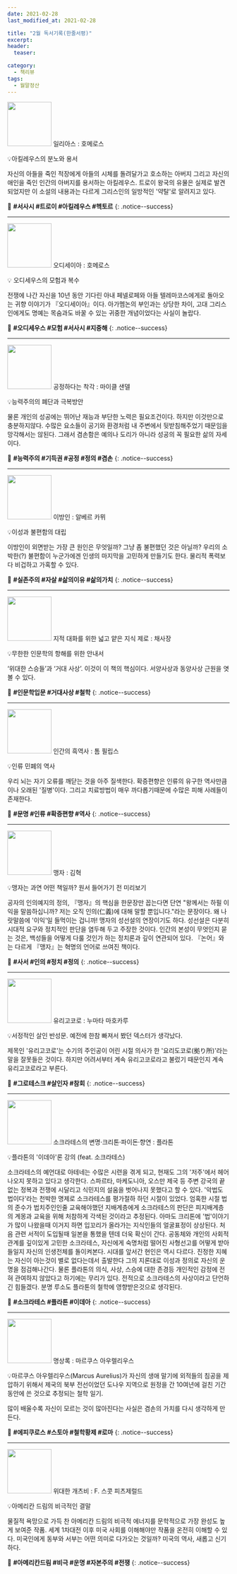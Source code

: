 ```yaml
---
date: 2021-02-28
last_modified_at: 2021-02-28

title: "2월 독서기록(한줄서평)"
excerpt:
header:
  teaser:

category:
  - 책리뷰
tags:
  - 월말정산
---
```

<img src="https://img.ridicdn.net/cover/1480000046/xxlarge?dpi=xxhdpi#1" style="width: 100px" class="align-left" alt=""/> 일리아스
: 호메로스

💡아킬레우스의 분노와 용서

자신의 아들을 죽인 적장에게 아들의 시체를 돌려달가고 호소하는 아버지 그리고 자신의 애인을 죽인 인간의 아버지를 용서하는 아킬레우스. 트로이 왕국의 유물은 실제로 발견되었지만 이 소설의 내용과는 다르게 그리스인의 일방적인 '약탈'로 알려지고 있다. 

🔑 **\#서사시 #트로이 #아킬레우스 #헥토르**
{: .notice--success}

------

<img src="https://img.ridicdn.net/cover/1480000055/xxlarge?dpi=xxhdpi#1" style="width: 100px" class="align-left" alt=""/> 오디세이아
: 호메로스

💡 오디세우스의 모험과 복수 

전쟁에 나간 자신을 10년 동안 기다린 아내 페넬로페와 아들 텔레마코스에게로 돌아오는 귀향 이야기가 『오디세이아』이다. 아가멤논의 부인과는 상당한 차이, 고대 그리스인에게도 명예는 목숨과도 바꿀 수 있는 귀중한 개념이었다는 사실이 놀랍다.

🔑 **\#오디세우스 #모험 #서사시 #지중해**
{: .notice--success}

------

<img src="https://img.ridicdn.net/cover/593000830/xxlarge?dpi=xxhdpi#1" style="width: 100px" class="align-left" alt=""/> 공정하다는 착각
: 마이클 샌델

💡능력주의의 폐단과 극복방안 

물론 개인의 성공에는 뛰어난 재능과 부단한 노력은 필요조건이다. 하지만 이것만으로 충분하지않다. 수많은 요소들이 공기와 환경처럼 내 주변에서 뒷받침해주었기 때문임을 망각해서는 않된다. 그래서 겸손함은 예의나 도리가 아니라 성공의 꼭 필요한 삶의 자세이다. 

🔑 **\#능력주의 #기득권 #공정 #정의 #겸손**
{: .notice--success}

------

<img src="https://img.ridicdn.net/cover/1153000037/xxlarge?dpi=xxhdpi#1" style="width: 100px" class="align-left" alt=""/> 이방인
: 알베르 카뮈

💡이성과 불편함의 대립 

이방인이 외면받는 가장 큰 원인은 무엇일까? 그냥 좀 불편했던 것은 아닐까? 우리의 소박한(?) 불편함이 누군가에겐 인생의 마지막을 고민하게 만들기도 한다. 물리적 폭력보다 비겁하고 가혹할 수 있다. 

🔑 **\#실존주의 #자살 #삶의이유 #삶의가치**
{: .notice--success}

------

<img src="https://img.ridicdn.net/cover/2127000058/xxlarge?dpi=xxhdpi#1" style="width: 100px" class="align-left" alt=""/> 지적 대화를 위한 넓고 얕은 지식 제로
: 채사장

💡무한한 인문학의 항해를 위한 안내서 

‘위대한 스승들’과 ‘거대 사상’. 이것이 이 책의 핵심이다. 서양사상과 동양사상 근원을 엿볼 수 있다.

🔑 **\#인문학입문 #거대사상 #철학**
{: .notice--success}

------

<img src="https://img.ridicdn.net/cover/1046000080/xxlarge?dpi=xxhdpi#1" style="width: 100px" class="align-left" alt=""/> 인간의 흑역사
: 톰 필립스

💡인류 민폐의 역사

우리 뇌는 자기 오류를 깨닫는 것을 아주 질색한다. 확증편향은 인류의 유구한 역사만큼이나 오래된 '질병'이다. 그리고 치료방법이 매우 까다롭기때문에 수많은 피해 사례들이 존재한다.

🔑 **\#문명 #인류 #확증편향 #역사**
{: .notice--success}

------

<img src="https://img.ridicdn.net/cover/606001968/xxlarge?dpi=xxhdpi#1" style="width: 100px" class="align-left" alt=""/> 맹자
: 김혁

💡맹자는 과연 어떤 책일까? 원서 들어가기 전 미리보기 

공자의 인의예지의 정의, 『맹자』의 핵심을 한문장만 꼽는다면 단연 "왕께서는 하필 이익을 말씀하십니까? 저는 오직 인의(仁義)에 대해 말할 뿐입니다."라는 문장이다. 왜 나랏말씀에 '이익'일 들먹이는 겁니까! 맹자의 성선설의 연장이기도 하다. 성선설은 다분히 시대적 요구와 정치적인 판단을 염두해 두고 주장한 것이다. 인간의 본성이 무엇인지 묻는 것은, 백성들을 어떻게 다룰 것인가 하는 정치론과 깊이 연관되어 있다. 『논어』와는 다르게 『맹자』는 혁명의 언어로 쓰여진 책이다.

🔑 **\#사서 #인의 #정치 #정의**
{: .notice--success}

------

<img src="https://img.ridicdn.net/cover/2066001816/xxlarge?dpi=xxhdpi#1" style="width: 100px" class="align-left" alt=""/> 유리고코로
: 누마타 마호카루

💡서정적인 살인 반성문. 예전에 한참 빠져서 봤던 덱스터가 생각났다.

제목인 '유리고코로'는 수기의 주인공이 어린 시절 의사가 한 '요리도코로(拠り所)'라는 말을 잘못들은 것이다. 하지만 어려서부터 계속 유리고코로라고 불렀기 때문인지 계속 유리고코로라고 부른다. 

🔑 **\#그로테스크 #살인자 #참회**
{: .notice--success}

------

<img src="https://img.ridicdn.net/cover/1883000101/xxlarge?dpi=xxhdpi#1" style="width: 100px" class="align-left" alt=""/> 소크라테스의 변명·크리톤·파이돈·향연
: 플라톤

💡플라톤의 '이데아'론 강의 (feat. 소크라테스)

소크라테스의 예언대로 아테네는 수많은 시련을 겪게 되고, 현재도 그의 '저주'에서 헤어나오지 못하고 있다고 생각한다. 스파르타, 마케도니아, 오스만 제국 등 주변 강국의 끝없는 정복과 전쟁에 시달리고 식민지의 설움을 벗어나지 못했다고 할 수 있다. '악법도 법이다'라는 천박한 명제로 소크라테스를 평가절하 하던 시절이 있었다. 엄혹한 시절 법의 준수가 법치주인인줄 교육해야했던 지배계층에게 소크라테스의 판단은 피지배계층의 계몽과 교육을 위해 처참하게 각색된 것이라고 추정된다. 아마도 크리톤에 '법'이야기가 많이 나왔을때 이거지 하면 입꼬리가 올라가는 지식인들의 얼굴표정이 상상된다. 처음 관련 서적이 도입될때 일본을 통했을 텐데 더욱 확신이 간다. 공동체와 개인의 사회적 관계를 깊이있게 고민한 소크라테스, 자신에게 숙명처럼 떨어진 사형선고를 어떻게 받아들일지 자신의 인생전체를 돌이켜본다. 시대를 앞서간 현인은 역시 다르다. 진정한 지혜는 자신이 아는것이 별로 없다는데서 출발한다 그의 지론대로 이성과 정의로 자신의 운명을 점검해나간다. 물론 플라톤의 의식, 사상, 스승에 대한 존경등 개인적인 감정에 전혀 관여하지 않았다고 하기에는 무리가 있다. 전적으로 소크라테스의 사상이라고 단언하긴 힘들겠다. 분명 루소도 플라톤의 철학에 영향받은것으로 생각된다.

🔑 **\#소크라테스 #플라톤 #이데아**
{: .notice--success}

------

<img src="https://img.ridicdn.net/cover/1883000023/xxlarge?dpi=xxhdpi#1" style="width: 100px" class="align-left" alt=""/> 명상록
: 마르쿠스 아우렐리우스

💡마르쿠스 아우렐리우스(Marcus Aurelius)가 자신의 생애 말기에 외적들의 침공을 제압하기 위해서 제국의 북부 전선이었던 도나우 지역으로 원정을 간 10여년에 걸친 기간 동안에 쓴 것으로 추정되는 철학 일기. 

많이 배울수록 자신이 모르는 것이 많아진다는 사실은 겸손의 가치를 다시 생각하게 만든다. 

🔑 **\#에피쿠로스 #스토아 #철학황제 #로마**
{: .notice--success}

------

<img src="https://img.ridicdn.net/cover/1153000023/xxlarge?dpi=xxhdpi#1" style="width: 100px" class="align-left" alt=""/> 위대한 개츠비
: F. 스콧 피츠제럴드

💡아메리칸 드림의 비극적인 결말 

물질적 욕망으로 가득 찬 아메리칸 드림의 비극적 에너지를 문학적으로 가장 완성도 높게 보여준 작품. 세계 1차대전 이후 미국 사회를 이해해야만 작품을 온전히 이해할 수 있다. 미국인에게 동부와 서부는 어떤 의미로 다가오는 것일까? 미국의 역사, 새롭고 신기하다.

🔑 **\#아메리칸드림 #비극 #운명 #자본주의 #전쟁**
{: .notice--success}